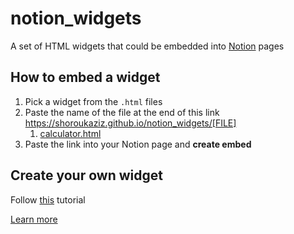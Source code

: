 # notion_widgets
A set of HTML widgets that could be embedded into [Notion](https://www.notion.so/) pages

## How to embed a widget
1. Pick a widget from the `.html` files
2. Paste the name of the file at the end of this link https://shoroukaziz.github.io/notion_widgets/[FILE]
   1. [calculator.html](https://shoroukaziz.github.io/notion_widgets/calculator.html)
4. Paste the link into your Notion page and **create embed**

## Create your own widget
Follow [this](https://blog.shorouk.dev/2020/06/how-to-embed-any-number-of-html-widgets-snippets-into-notion-app-for-free/) tutorial

[Learn more](https://blog.shorouk.dev/notion-widgets-gallery/)
